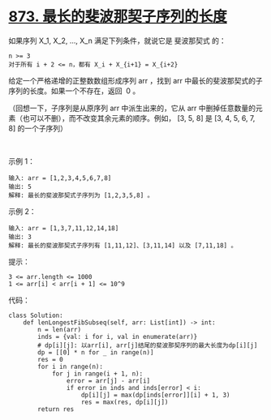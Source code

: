 # [873. 最长的斐波那契子序列的长度](https://leetcode.cn/problems/length-of-longest-fibonacci-subsequence/)

如果序列 X_1, X_2, ..., X_n 满足下列条件，就说它是 斐波那契式 的：
```
n >= 3
对于所有 i + 2 <= n，都有 X_i + X_{i+1} = X_{i+2}
```
给定一个严格递增的正整数数组形成序列 arr ，找到 arr 中最长的斐波那契式的子序列的长度。如果一个不存在，返回  0 。

（回想一下，子序列是从原序列 arr 中派生出来的，它从 arr 中删掉任意数量的元素（也可以不删），而不改变其余元素的顺序。例如， [3, 5, 8] 是 [3, 4, 5, 6, 7, 8] 的一个子序列）

 

示例 1：
```
输入: arr = [1,2,3,4,5,6,7,8]
输出: 5
解释: 最长的斐波那契式子序列为 [1,2,3,5,8] 。
```
示例 2：
```
输入: arr = [1,3,7,11,12,14,18]
输出: 3
解释: 最长的斐波那契式子序列有 [1,11,12]、[3,11,14] 以及 [7,11,18] 。
```

提示：
```
3 <= arr.length <= 1000
1 <= arr[i] < arr[i + 1] <= 10^9
```

代码：
```python3
class Solution:
    def lenLongestFibSubseq(self, arr: List[int]) -> int:
        n = len(arr)
        inds = {val: i for i, val in enumerate(arr)}
        # dp[i][j]: 以arr[i], arr[j]结尾的斐波那契序列的最大长度为dp[i][j]
        dp = [[0] * n for _ in range(n)]
        res = 0
        for i in range(n):
            for j in range(i + 1, n):
                error = arr[j] - arr[i]
                if error in inds and inds[error] < i:
                    dp[i][j] = max(dp[inds[error]][i] + 1, 3)
                    res = max(res, dp[i][j])
        return res
```